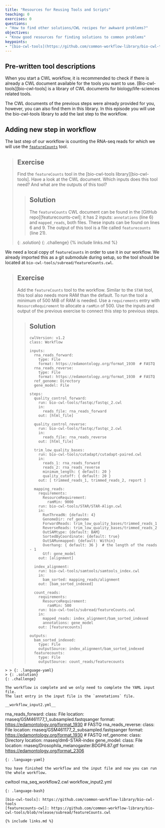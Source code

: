 ```yaml
---
title: "Resources for Reusing Tools and Scripts"
teaching: 0
exercises: 0
questions:
- "How to find other solutions/CWL recipes for awkward problems?"
objectives:
- "Know good resources for finding solutions to common problems"
keypoints:
- "[bio-cwl-tools](https://github.com/common-workflow-library/bio-cwl-tools) is a library of CWL documents for biology/life-sciences related tools"
---
```


## Pre-written tool descriptions
When you start a CWL workflow, it is recommended to check if there is already a CWL document available for the tools you want to use.
[Bio-cwl-tools][bio-cwl-tools] is a library of CWL documents for biology/life-sciences related tools.

The CWL documents of the previous steps were already provided for you, however, you can also find them in this library.
In this episode you will use the bio-cwl-tools library to add the last step to the workflow.

## Adding new step in workflow
The last step of our workflow is counting the RNA-seq reads for which we will use the [`featureCounts`](https://bio.tools/featurecounts) tool.

> ## Exercise
>
> Find the `featureCounts` tool in the [bio-cwl-tools library][bio-cwl-tools].
> Have a look at the CWL document. Which inputs does this tool need? And what are the outputs of this tool?
>
> > ## Solution
> > The `featureCounts` CWL document can be found in the [GitHub repo][featurecounts-cwl]; it has 2 inputs: `annotations` (line 6) and `mapped_reads`, both files. These inputs can be found on lines 6 and 9.
> > The output of this tool is a file called `featurecounts` (line 21).
> >
> {: .solution}
{: .challenge}
{% include links.md %}

We need a local copy of `featureCounts` in order to use it in our workflow.
We already imported this as a git submodule during setup,
so the tool should be located at `bio-cwl-tools/subread/featureCounts.cwl`.


> ## Exercise
> Add the `featureCounts` tool to the workflow.
> Similar to the `STAR` tool, this tool also needs more RAM than the default.
> To run the tool a minimum of 500 MiB of RAM is needed.
> Use a `requirements` entry with `ResourceRequirement` to allocate a `ramMin` of 500.
> Use the inputs and output of the previous exercise to connect this step to previous steps.
>
> > ## Solution
> >
> > ~~~
> > cwlVersion: v1.2
> > class: Workflow
> >
> > inputs:
> >   rna_reads_forward:
> >     type: File
> >     format: https://edamontology.org/format_1930  # FASTQ
> >   rna_reads_reverse:
> >     type: File
> >     format: https://edamontology.org/format_1930  # FASTQ
> >   ref_genome: Directory
> >   gene_model: File
> >
> > steps:
> >   quality_control_forward:
> >     run: bio-cwl-tools/fastqc/fastqc_2.cwl
> >     in:
> >       reads_file: rna_reads_forward
> >     out: [html_file]
> >
> >   quality_control_reverse:
> >     run: bio-cwl-tools/fastqc/fastqc_2.cwl
> >     in:
> >       reads_file: rna_reads_reverse
> >     out: [html_file]
> >
> >   trim_low_quality_bases:
> >     run: bio-cwl-tools/cutadapt/cutadapt-paired.cwl
> >     in:
> >       reads_1: rna_reads_forward
> >       reads_2: rna_reads_reverse
> >       minimum_length: { default: 20 }
> >       quality_cutoff: { default: 20 }
> >     out: [ trimmed_reads_1, trimmed_reads_2, report ]
> >
> >   mapping_reads:
> >     requirements:
> >       ResourceRequirement:
> >         ramMin: 9000
> >     run: bio-cwl-tools/STAR/STAR-Align.cwl
> >     in:
> >       RunThreadN: {default: 4}
> >       GenomeDir: ref_genome
> >       ForwardReads: trim_low_quality_bases/trimmed_reads_1
> >       ReverseReads: trim_low_quality_bases/trimmed_reads_2
> >       OutSAMtype: {default: BAM}
> >       SortedByCoordinate: {default: true}
> >       OutSAMunmapped: {default: Within}
> >       Overhang: { default: 36 }  # the length of the reads - 1
> >       Gtf: gene_model
> >     out: [alignment]
> >
> >   index_alignment:
> >     run: bio-cwl-tools/samtools/samtools_index.cwl
> >     in:
> >       bam_sorted: mapping_reads/alignment
> >     out: [bam_sorted_indexed]
> >
> >   count_reads:
> >     requirements:
> >       ResourceRequirement:
> >         ramMin: 500
> >     run: bio-cwl-tools/subread/featureCounts.cwl
> >     in:
> >       mapped_reads: index_alignment/bam_sorted_indexed
> >       annotations: gene_model
> >     out: [featurecounts]
> >
> > outputs:
> >   bam_sorted_indexed:
> >     type: File
> >     outputSource: index_alignment/bam_sorted_indexed
> >   featurecounts:
> >     type: File
> >     outputSource: count_reads/featurecounts
~~~
> > {: .language-yaml}
> {: .solution}
{: .challenge}

The workflow is complete and we only need to complete the YAML input file.
The last entry in the input file is the `annotations` file.

__workflow_input2.yml__
~~~
rna_reads_forward:
  class: File
  location: rnaseq/GSM461177_1_subsampled.fastqsanger
  format: https://edamontology.org/format_1930  # FASTQ
rna_reads_reverse:
  class: File
  location: rnaseq/GSM461177_2_subsampled.fastqsanger
  format: https://edamontology.org/format_1930  # FASTQ
ref_genome:
  class: Directory
  location: rnaseq/dm6-STAR-index
gene_model:
  class: File
  location: rnaseq/Drosophila_melanogaster.BDGP6.87.gtf
  format: https://edamontology.org/format_2306
~~~
{: .language-yaml}

You have finished the workflow and the input file and now you can run the whole workflow.
~~~
cwltool rna_seq_workflow2.cwl workflow_input2.yml
~~~
{: .language-bash}

[bio-cwl-tools]: https://github.com/common-workflow-library/bio-cwl-tools
[featurecounts-cwl]: https://github.com/common-workflow-library/bio-cwl-tools/blob/release/subread/featureCounts.cwl

{% include links.md %}

